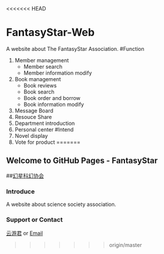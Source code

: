 <<<<<<< HEAD
# FantasyStar-Web
A website about The FantasyStar Association.
#Function
1. Member management
    * Member search
    * Member information modify
2. Book management
    * Book reviews
    * Book search
    * Book order and borrow
    * Book information modify
3. Message Board
4. Resouce Share
5. Department introduction
6. Personal center
#Intend
1. Novel display
2. Vote for product
=======
## Welcome to GitHub Pages - FantasyStar
##[幻星科幻协会](http://fantasystar.yunyoujun.cn)
### Introduce
A website about science society association.

### Support or Contact

[云游君](http://www.yunyoujun.cn) or [Email](mailto:910426929@qq.com)
>>>>>>> origin/master
